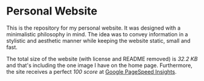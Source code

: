# Personal Website

This is the repository for my personal website. It was designed with a minimalistic philosophy in mind. The idea was to convey information in a stylistic and aesthetic manner while keeping the website static, small and fast.

The total size of the website (with license and README removed) is *32.2 KB* and that's including the one image I have on the home page. Furthermore, the site receives a perfect *100 score* at [Google PageSpeed Insights](https://developers.google.com/speed/pagespeed/insights/).
